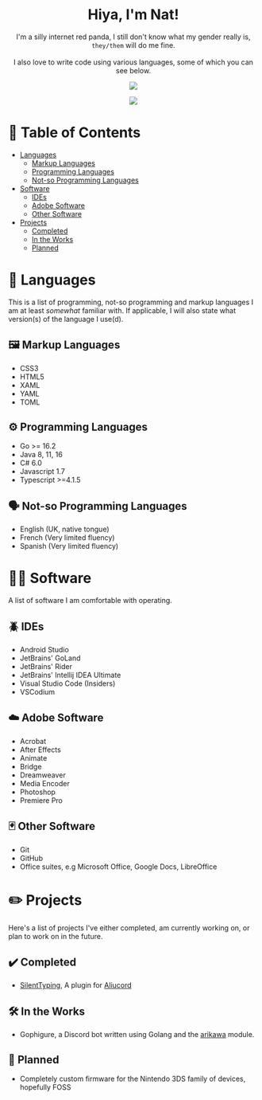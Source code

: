 <h1 align="center">
  Hiya, I'm Nat!
</h1>
<p align="center">
  I'm a silly internet red panda, I still don't know what my gender really is, <code>they/them</code> will do me fine.
  <br>
  <br>
  I also love to write code using various languages, some of which you can see below.
</p>

<p align="center">
  <a href="https://github.com/anuraghazra/github-readme-stats">
  <img src="https://github-readme-stats.vercel.app/api/wakatime?username=Sepruko&layout=compact&theme=slateorange">
  </a>
</p>
<p align="center">
  <a href="https://github.com/anuraghazra/github-readme-stats">
  <img align="center" src="https://github-readme-stats.vercel.app/api/top-langs/?username=anuraghazra&layout=compact&theme=slateorange">
  </a>
</p>

# 📃 Table of Contents
- [Languages](#-languages)
  - [Markup Languages](#-markup-languages)
  - [Programming Languages](#-programming-languages)
  - [Not-so Programming Languages](#%EF%B8%8F-not-so-programming-languages)
- [Software](#-software)
  - [IDEs](#-ides)
  - [Adobe Software](#%EF%B8%8F-adobe-software)
  - [Other Software](#-other-software)
- [Projects](#%EF%B8%8F-projects)
  - [Completed](#%EF%B8%8F-completed)
  - [In the Works](#%EF%B8%8F-in-the-works)
  - [Planned](#-planned)

# 📰 Languages
This is a list of programming, not-so programming and markup languages I am at least *somewhat* familiar with. If applicable, I will also state what version(s) of the language I use(d).

## 🖼️ Markup Languages
- CSS3
- HTML5
- XAML
- YAML
- TOML

## ⚙️ Programming Languages
- Go >= 16.2
- Java 8, 11, 16
- C# 6.0
- Javascript 1.7
- Typescript >=4.1.5

## 🗣️ Not-so Programming Languages
- English (UK, native tongue)
- French (Very limited fluency)
- Spanish (Very limited fluency)

# 🧑‍💻 Software
A list of software I am comfortable with operating.

## 🪲 IDEs
- Android Studio
- JetBrains' GoLand
- JetBrains' Rider
- JetBrains' Intellij IDEA Ultimate
- Visual Studio Code (Insiders)
- VSCodium

## ☁️ Adobe Software
- Acrobat
- After Effects
- Animate
- Bridge
- Dreamweaver
- Media Encoder
- Photoshop
- Premiere Pro

## 🃏 Other Software
- Git
- GitHub
- Office suites, e.g Microsoft Office, Google Docs, LibreOffice

# ✏️ Projects
Here's a list of projects I've either completed, am currently working on, or plan to work on in the future.

## ✔️ Completed
- [SilentTyping](https://github.com/WinstonSepruko/aliucord-plugins/tree/main/SilentTyping), A plugin for [Aliucord](https://github.com/Aliucord/Aliucord)

## 🛠️ In the Works
- Gophigure, a Discord bot written using Golang and the [arikawa](https://github.com/diamondburned/arikawa) module.

## 💭 Planned
- Completely custom firmware for the Nintendo 3DS family of devices, hopefully FOSS
